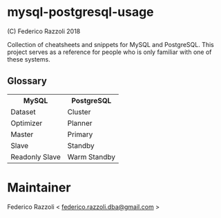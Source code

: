 # mysql-postgresql-usage

(C)  Federico Razzoli  2018

Collection of cheatsheets and snippets for MySQL and PostgreSQL.
This project serves as a reference for people who is only familiar with one of these systems.

## Glossary

<table>
    <tr>
        <th>MySQL</th>
        <th>PostgreSQL</th>
    </tr>
    <tr>
        <td>Dataset</td>
        <td>Cluster</td>
    </tr>
    <tr>
        <td>Optimizer</td>
        <td>Planner</td>
    </tr>
    <tr>
        <td>Master</td>
        <td>Primary</td>
    </tr>
    <tr>
        <td>Slave</td>
        <td>Standby</td>
    </tr>
    <tr>
        <td>Readonly Slave</td>
        <td>Warm Standby</td>
    </tr>
</table>

# Maintainer

Federico Razzoli < federico.razzoli.dba@gmail.com >
